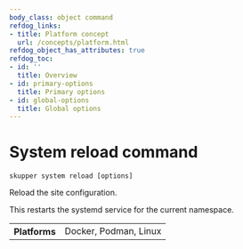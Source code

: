 ```yaml
---
body_class: object command
refdog_links:
- title: Platform concept
  url: /concepts/platform.html
refdog_object_has_attributes: true
refdog_toc:
- id: ''
  title: Overview
- id: primary-options
  title: Primary options
- id: global-options
  title: Global options
---
```


# System reload command

<section>

~~~ shell
skupper system reload [options]
~~~

Reload the site configuration.

This restarts the systemd service for the current namespace.

<table class="fields"><tr><th>Platforms</th><td>Docker, Podman, Linux</td></table>

</section>
